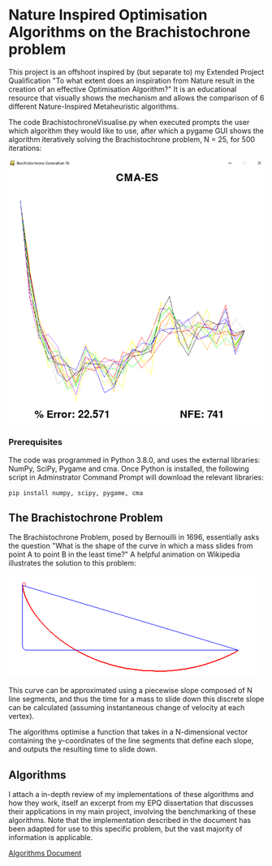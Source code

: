 # Nature Inspired Optimisation Algorithms on the Brachistochrone problem

This project is an offshoot inspired by (but separate to) my Extended Project Qualification "To what extent does an inspiration from Nature result in the creation of an effective Optimisation Algorithm?" It is an educational resource that visually shows the mechanism  and allows the comparison of 6 different Nature-Inspired Metaheuristic algorithms.

The code BrachistochroneVisualise.py when executed prompts the user which algorithm they would like to use, after which a pygame GUI shows the algorithm iteratively solving the Brachistochrone problem, N = 25, for 500 iterations:

![Example Test run](/Brachistochrone/examplerun.png)

### Prerequisites

The code was programmed in Python 3.8.0, and uses the external libraries: NumPy, SciPy, Pygame and cma. Once Python is installed, the following script in Adminstrator Command Prompt will download the relevant libraries:

```
pip install numpy, scipy, pygame, cma
```

## The Brachistochrone Problem

The Brachistochrone Problem, posed by Bernouilli in 1696, essentially asks the question "What is the shape of the curve in which a mass slides from point A to point B in the least time?" A helpful animation on Wikipedia illustrates the solution to this problem:

![Brachistochrone](/Brachistochrone/Brachistochrone.gif)

This curve can be approximated using a piecewise slope composed of N line segments, and thus the time for a mass to slide down this discrete slope can be calculated (assuming instantaneous change of velocity at each vertex).

The algorithms optimise a function that takes in a N-dimensional vector containing the y-coordinates of the line segments that define each slope, and outputs the resulting time to slide down.

## Algorithms

I attach a in-depth review of my implementations of these algorithms and how they work, itself an excerpt from my EPQ dissertation that discusses their applications in my main project, involving the benchmarking of these algorithms. Note that the implementation described in the document has been adapted for use to this specific problem, but the vast majority of information is applicable.

[Algorithms Document](https://github.com/raahweng/Nature-Inspired-Optimisation/blob/master/Brachistochrone/Algorithms.docx)


